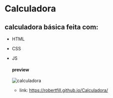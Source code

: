 # Calculadora
## calculadora básica feita com:
- HTML
- CSS
- JS

  #### preview
  ![calculadora](https://github.com/RobertFill/Calculadora/assets/121053613/d19b0388-591f-4b60-9c74-3657d59f3e72)

  - link: https://robertfill.github.io/Calculadora/
  

